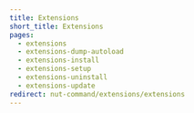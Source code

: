 ```yaml
---
title: Extensions
short_title: Extensions
pages:
  - extensions
  - extensions-dump-autoload
  - extensions-install
  - extensions-setup
  - extensions-uninstall
  - extensions-update
redirect: nut-command/extensions/extensions
---
```

